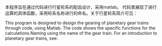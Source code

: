 本程序旨在通过代码进行行星轮系的配齿设计，采用matlab。
代码里展现了进行运算的具体函数，采用轮系名称进行的命名。关于行星轮系简介可见：




This program is designed to design the gearing of planetary gear trains through code, using Matlab.
The code shows the specific functions for the calculations.Naming using the name of the gear train. For an introduction to planetary gear trains, see:



